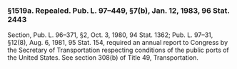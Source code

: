 ### §1519a. Repealed. Pub. L. 97–449, §7(b), Jan. 12, 1983, 96 Stat. 2443 ###

Section, Pub. L. 96–371, §2, Oct. 3, 1980, 94 Stat. 1362; Pub. L. 97–31, §12(8), Aug. 6, 1981, 95 Stat. 154, required an annual report to Congress by the Secretary of Transportation respecting conditions of the public ports of the United States. See section 308(b) of Title 49, Transportation.